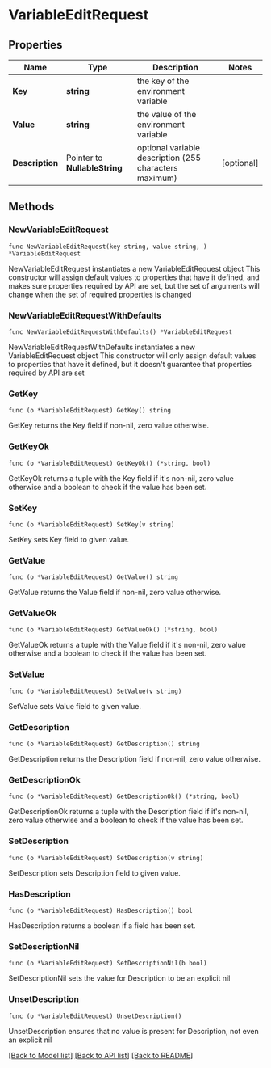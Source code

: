 # VariableEditRequest

## Properties

Name | Type | Description | Notes
------------ | ------------- | ------------- | -------------
**Key** | **string** | the key of the environment variable | 
**Value** | **string** | the value of the environment variable | 
**Description** | Pointer to **NullableString** | optional variable description (255 characters maximum) | [optional] 

## Methods

### NewVariableEditRequest

`func NewVariableEditRequest(key string, value string, ) *VariableEditRequest`

NewVariableEditRequest instantiates a new VariableEditRequest object
This constructor will assign default values to properties that have it defined,
and makes sure properties required by API are set, but the set of arguments
will change when the set of required properties is changed

### NewVariableEditRequestWithDefaults

`func NewVariableEditRequestWithDefaults() *VariableEditRequest`

NewVariableEditRequestWithDefaults instantiates a new VariableEditRequest object
This constructor will only assign default values to properties that have it defined,
but it doesn't guarantee that properties required by API are set

### GetKey

`func (o *VariableEditRequest) GetKey() string`

GetKey returns the Key field if non-nil, zero value otherwise.

### GetKeyOk

`func (o *VariableEditRequest) GetKeyOk() (*string, bool)`

GetKeyOk returns a tuple with the Key field if it's non-nil, zero value otherwise
and a boolean to check if the value has been set.

### SetKey

`func (o *VariableEditRequest) SetKey(v string)`

SetKey sets Key field to given value.


### GetValue

`func (o *VariableEditRequest) GetValue() string`

GetValue returns the Value field if non-nil, zero value otherwise.

### GetValueOk

`func (o *VariableEditRequest) GetValueOk() (*string, bool)`

GetValueOk returns a tuple with the Value field if it's non-nil, zero value otherwise
and a boolean to check if the value has been set.

### SetValue

`func (o *VariableEditRequest) SetValue(v string)`

SetValue sets Value field to given value.


### GetDescription

`func (o *VariableEditRequest) GetDescription() string`

GetDescription returns the Description field if non-nil, zero value otherwise.

### GetDescriptionOk

`func (o *VariableEditRequest) GetDescriptionOk() (*string, bool)`

GetDescriptionOk returns a tuple with the Description field if it's non-nil, zero value otherwise
and a boolean to check if the value has been set.

### SetDescription

`func (o *VariableEditRequest) SetDescription(v string)`

SetDescription sets Description field to given value.

### HasDescription

`func (o *VariableEditRequest) HasDescription() bool`

HasDescription returns a boolean if a field has been set.

### SetDescriptionNil

`func (o *VariableEditRequest) SetDescriptionNil(b bool)`

 SetDescriptionNil sets the value for Description to be an explicit nil

### UnsetDescription
`func (o *VariableEditRequest) UnsetDescription()`

UnsetDescription ensures that no value is present for Description, not even an explicit nil

[[Back to Model list]](../README.md#documentation-for-models) [[Back to API list]](../README.md#documentation-for-api-endpoints) [[Back to README]](../README.md)


